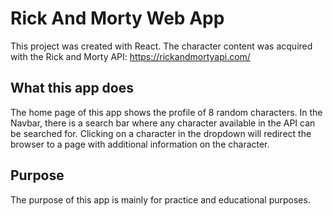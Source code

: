 # Rick And Morty Web App

This project was created with React. The character content was acquired with the Rick and Morty API: https://rickandmortyapi.com/

## What this app does
The home page of this app shows the profile of 8 random characters. In the Navbar, there is a search bar where any character available in the API can be searched for. Clicking on a character in the dropdown will redirect the browser to a page with additional information on the character.

## Purpose
The purpose of this app is mainly for practice and educational purposes.
